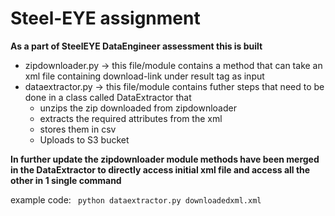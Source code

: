 # Steel-EYE assignment
<strong>As a part of SteelEYE DataEngineer assessment this is built</strong>
<ul>
<li>zipdownloader.py -> this file/module contains a method that can take an xml file containing download-link under result tag as input</li>
<li>dataextractor.py -> this file/module contains futher steps that need to be done in a class called DataExtractor that<ul> <li>unzips the zip downloaded from zipdownloader </li><li>extracts the required attributes from the xml</li><li>stores them in csv</li><li>Uploads to S3 bucket</li></ul></li>
</ul>
<strong>In further update the zipdownloader module methods have been merged in the DataExtractor to directly access initial xml file and access all the other in 1 single command</strong>

example code:
<code>
python dataextractor.py downloadedxml.xml
</code>
